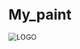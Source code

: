 # My_paint
![LOGO](https://fr.wikipedia.org/wiki/Paint.net#/media/Fichier:Paint.NET_3.35_screenshot.png)
